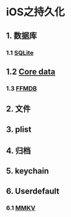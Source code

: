 # iOS之持久化

## 1. 数据库

### 1.1 [SQLite](https://www.w3cschool.cn/sqlite/sqlite-tutorial.html)

## 1.2 [Core data](https://developer.aliyun.com/article/117778)

### 1.3 [FFMDB](https://github.com/ccgus/fmdb)

## 2. 文件

## 3. plist

## 4. 归档

## 5. keychain

## 6. Userdefault

### 6.1 [MMKV](https://github.com/Tencent/MMKV/blob/master/README_CN.md)
